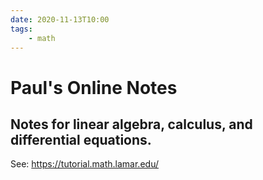 ```yaml
---
date: 2020-11-13T10:00
tags:
    - math
---
```


# Paul's Online Notes

## Notes for linear algebra, calculus, and differential equations.

See: https://tutorial.math.lamar.edu/
